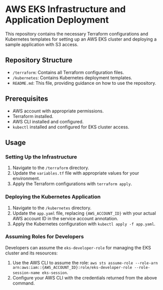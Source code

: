 # AWS EKS Infrastructure and Application Deployment

This repository contains the necessary Terraform configurations and Kubernetes templates for setting up an AWS EKS cluster and deploying a sample application with S3 access.

## Repository Structure

- `/terraform`: Contains all Terraform configuration files.
- `/kubernetes`: Contains Kubernetes deployment templates.
- `README.md`: This file, providing guidance on how to use the repository.

## Prerequisites

- AWS account with appropriate permissions.
- Terraform installed.
- AWS CLI installed and configured.
- `kubectl` installed and configured for EKS cluster access.

## Usage

### Setting Up the Infrastructure

1. Navigate to the `/terraform` directory.
2. Update the `variables.tf` file with appropriate values for your environment.
4. Apply the Terraform configurations with `terraform apply`.

### Deploying the Kubernetes Application

1. Navigate to the `/kubernetes` directory.
2. Update the `app.yaml` file, replacing `{AWS_ACCOUNT_ID}` with your actual AWS account ID in the service account annotation.
3. Apply the Kubernetes configuration with `kubectl apply -f app.yaml`.

### Assuming Roles for Developers

Developers can assume the `eks-developer-role` for managing the EKS cluster and its resources:

1. Use the AWS CLI to assume the role: `aws sts assume-role --role-arn arn:aws:iam::{AWS_ACCOUNT_ID}:role/eks-developer-role --role-session-name eks-session`.
2. Configure your AWS CLI with the credentials returned from the above command.